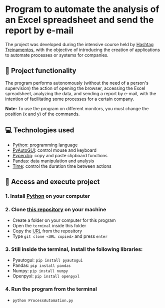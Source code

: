 # Program to automate the analysis of an Excel spreadsheet and send the report by e-mail
The project was developed during the intensive course held by [Hashtag Treinamentos](https://www.hashtagtreinamentos.com), with the objective of introducing the creation of applications to automate processes or systems for companies.

## 🔨 Project functionality
The program performs autonomously (without the need of a person's supervision) the action of opening the browser, accessing the Excel spreadsheet, analyzing the data, and sending a report by e-mail, with the intention of facilitating some processes for a certain company. 

**Note:** To use the program on different monitors, you must change the position (x and y) of the commands.

## 💻 Technologies used 
* [Python](https://docs.python.org/pt-br/3/tutorial/): programming language
* [PyAutoGUI](https://pypi.org/project/PyAutoGUI/): control mouse and keyboard
* [Pyperclip](https://pypi.org/project/pyperclip/): copy and paste clipboard functions
* [Pandas](https://pypi.org/project/pandas/): data manipulation and analysis
* [Time](https://docs.python.org/pt-br/3/library/time.html): control the duration time between actions

## 📁 Access and execute project
### 1. Install [Python](https://www.python.org/downloads/) on your computer

### 2. Clone [this repository](https://github.com/ArturColen/ProcessAutomation) on your machine
* Create a folder on your computer for this program
* Open the `terminal` inside this folder
* Copy the [URL](https://github.com/ArturColen/ProcessAutomation.git) from the repository
* Type `git clone <URL copied>` and press `enter`

### 3. Still inside the terminal, install the following libraries:
* Pyautogui: `pip install pyautogui`
* Pandas: `pip install pandas`
* Numpy: `pip install numpy`
* Openpyxl: `pip install openpyxl`

### 4. Run the program from the terminal
* `python ProcessAutomation.py`
